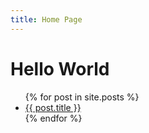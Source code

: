 ```yaml
---
title: Home Page
---
```


# Hello World

<ul>
{% for post in site.posts %}
<li>
<a href="{{ post.url }}">{{ post.title }}</a>
</li>
{% endfor %}
</ul>
